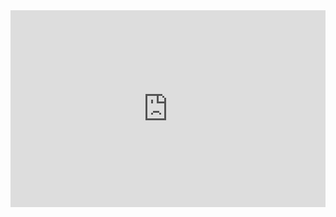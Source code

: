 <iframe width="100%" height="315" src="https://www.youtube.com/embed/videoseries?si=VSwoq1rxUIuIrQg6&amp;list=PLAPVWVA2xKFgyo6OTXVIbneNDwIb1QANh" title="YouTube video player" frameborder="0" allow="accelerometer; autoplay; clipboard-write; encrypted-media; gyroscope; picture-in-picture; web-share" referrerpolicy="strict-origin-when-cross-origin" allowfullscreen></iframe>